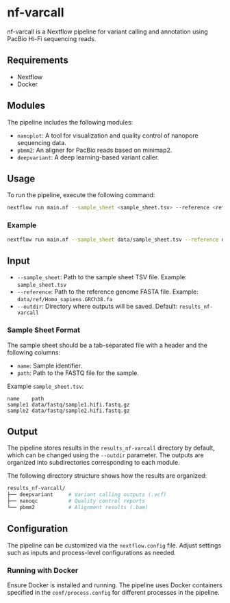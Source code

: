 # nf-varcall

nf-varcall is a Nextflow pipeline for variant calling and annotation using PacBio Hi-Fi sequencing reads.

## Requirements

- Nextflow
- Docker

## Modules

The pipeline includes the following modules:

- `nanoplot`: A tool for visualization and quality control of nanopore sequencing data.
- `pbmm2`: An aligner for PacBio reads based on minimap2.
- `deepvariant`: A deep learning-based variant caller.

## Usage

To run the pipeline, execute the following command:

```bash
nextflow run main.nf --sample_sheet <sample_sheet.tsv> --reference <reference.fa> --outdir <output_directory>
```

### Example

```bash
nextflow run main.nf --sample_sheet data/sample_sheet.tsv --reference data/ref/genome.fa --outdir results_nf-varcall
```

## Input

- `--sample_sheet`: Path to the sample sheet TSV file. Example: `sample_sheet.tsv`
- `--reference`: Path to the reference genome FASTA file. Example: `data/ref/Homo_sapiens.GRCh38.fa`
- `--outdir`: Directory where outputs will be saved. Default: `results_nf-varcall`

### Sample Sheet Format

The sample sheet should be a tab-separated file with a header and the following columns:

- `name`: Sample identifier.
- `path`: Path to the FASTQ file for the sample.

Example `sample_sheet.tsv`:

```text
name    path
sample1 data/fastq/sample1.hifi.fastq.gz
sample2 data/fastq/sample2.hifi.fastq.gz
```

## Output

The pipeline stores results in the `results_nf-varcall` directory by default, which can be changed using the `--outdir` parameter. The outputs are organized into subdirectories corresponding to each module.

The following directory structure shows how the results are organized:

```bash
results_nf-varcall/
├── deepvariant     # Variant calling outputs (.vcf)
├── nanoqc          # Quality control reports
└── pbmm2           # Alignment results (.bam)
```

## Configuration

The pipeline can be customized via the `nextflow.config` file. Adjust settings such as inputs and process-level configurations as needed.

### Running with Docker

Ensure Docker is installed and running. The pipeline uses Docker containers specified in the `conf/process.config` for different processes in the pipeline.
